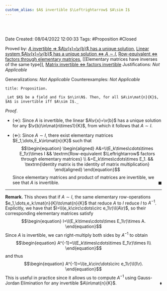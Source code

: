 ```yaml
---
custom_alias: $A$ invertible $\Leftrightarrow$ $A\sim I$
---
```


<br />
<br />

Date Created: 08/04/2022 12:00:33
Tags: #Proposition #Closed

Proved by: [$A$ invertible $\Rightarrow$ $A\v{x}=\v{b}$ has a unique solution](Invertible%20coefficient%20matrix%20implies%20unique%20solution.md), [Linear system $A\v{x}=\v{b}$ has a unique solution $\Leftrightarrow$ $A\sim I$](Linear%20system%20has%20unique%20solution%20iff%20coefficient%20matrix%20row-equivalent%20to%20identity.md), [Row-equivalent $\Leftrightarrow$ factors through elementary matrices](Row-equivalent%20iff%20factors%20through%20elementary%20matrices.md), [[Elementary matrices have inverses of the same type]], [Matrix invertible $\Leftrightarrow$ factors invertible](Matrix%20invertible%20iff%20factors%20invertible.md)
Justifications: _Not Applicable_

Generalizations: _Not Applicable_
Counterexamples: _Not Applicable_

``` ad-Proposition
title: Proposition.

_Let $K$ be a field and fix $n\in\N$. Then, for all $A\in\mat{n}{K}$, $A$ is invertible iff $A\sim I$._

```

_Proof_.
* ($\Rightarrow$): Since $A$ is invertible, the linear $A\v{x}=\v{b}$ has a unique solution for any $\v{b}\in\mat{n\times1}{K}$, from which it follows that $A\sim I$.

* ($\Leftarrow$): Since $A\sim I$, there exist elementary matrices $E_1,\dots,E_k\in\mat{n}{K}$ such that
$$\begin{equation}
    \begin{aligned}
        A&=\l(E_k\times\cdots\times E_1\r)\times I && \textrm{Row-equivalent $\Leftrightarrow$ factors through elementary matrices} \\
        &=E_k\times\cdots\times E_1. && \textrm{Identity matrix is the identity of matrix multiplication}
    \end{aligned}
\end{equation}$$
Since elementary matrices and product of matrices are invertible, we see that $A$ is invertible.<span style="float:right;">$\blacksquare$</span>

---

**Remark.** This shows that if $A\sim I$, the same elementary row-operations $e_1,\dots,e_k:\mat{n}{K}\to\mat{n}{K}$ that reduce $A$ to $I$ reduce $I$ to $A^{-1}$. Explicitly, we have that $I=\l(e_k\circ\cdots\circ e_1\r)\l(A\r)$, so their corresponding elementary matrices satisfy
$$\begin{equation}
    I=\l(E_k\times\cdots\times E_1\r)\times A.
\end{equation}$$
Since $A$ is invertible, we can right-multiply both sides by $A^{-1}$ to obtain
$$\begin{equation}
    A^{-1}=\l(E_k\times\cdots\times E_1\r)\times I\\
\end{equation}$$
and thus
$$\begin{equation}
    A^{-1}=\l(e_k\circ\dots\circ e_1\r)\l(I\r).
\end{equation}$$
This is useful in practice since it allows us to compute $A^{-1}$ using Gauss-Jordan Elimination for any invertible $A\in\mat{n}{K}$.<span style="float:right;">$\blacklozenge$</span>
